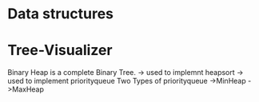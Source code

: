 # Data structures
# Tree-Visualizer

Binary Heap is a complete Binary Tree.
-> used to implemnt heapsort
-> used to implement priorityqueue
   Two Types of priorityqueue
   ->MinHeap
   ->MaxHeap
